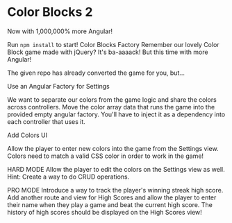 # Color Blocks 2

Now with 1,000,000% more Angular!

Run `npm install` to start!
Color Blocks Factory
Remember our lovely Color Block game made with jQuery? It's ba-aaaack! But this time with more Angular!

The given repo has already converted the game for you, but...

Use an Angular Factory for Settings

We want to separate our colors from the game logic and share the colors across controllers. Move the color array data that runs the game into the provided empty angular factory. You'll have to inject it as a dependency into each controller that uses it.

Add Colors UI

Allow the player to enter new colors into the game from the Settings view. Colors need to match a valid CSS color in order to work in the game!

HARD MODE
Allow the player to edit the colors on the Settings view as well. Hint: Create a way to do CRUD operations.

PRO MODE
Introduce a way to track the player's winning streak high score. Add another route and view for High Scores and allow the player to enter their name when they play a game and beat the current high score. The history of high scores should be displayed on the High Scores view!
